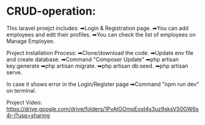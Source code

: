 # CRUD-operation:

This laravel proejct includes:
➡Login & Registration page.
➡You can add employees and edit their profiles.
➡You can check the list of employees on Manage Employee.

Project Installation Process:
➡Clone/download the code.
➡Update env file and create database.
➡Command "Composer Update"
➡php artisan key:generate
➡php artisan migrate.
➡php artisan db:seed.
➡php artisan serve.

In case it shows error in the Login/Register page
➡Command "npm run dev" on terminal.

Project Video:
https://drive.google.com/drive/folders/1PvAtGOmpEost4s3uz9sksVS0GW6s4r-l?usp=sharing
